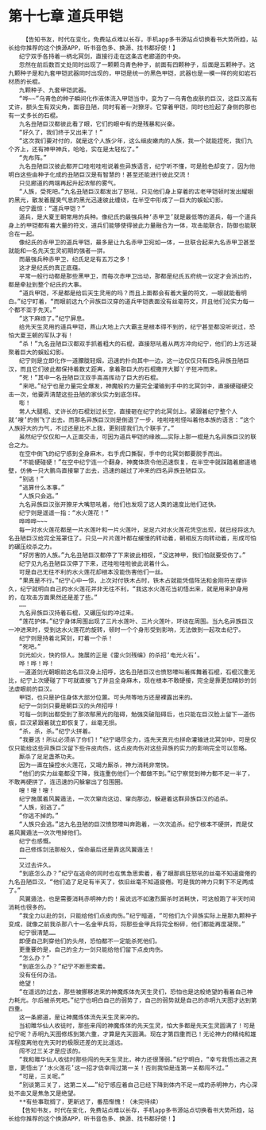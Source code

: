 # 第十七章 道兵甲铠
        【告知书友，时代在变化，免费站点难以长存，手机app多书源站点切换看书大势所趋，站长给你推荐的这个换源APP，听书音色多、换源、找书都好使！】
       纪宁双手各持着一柄北冥剑，直接行走在这条古老廊道的中央。
       忽然在前后数百丈处同时出现了一颗颗乌青色种子，前面有四颗种子，后面是五颗种子。这九颗种子是和九套甲铠武器同时出现的，甲铠是统一的黑色甲铠，武器也是一模一样的宛如岩石材质的长棍。
       九颗种子、九套甲铠武器。
       “哗~~”乌青色的种子瞬间化作液体流入甲铠当中，变为了一乌青色皮肤的巨汉，这巨汉高有丈许，额头生有双尖角，面容丑陋，同时有着一对獠牙。它穿着甲铠，同时也捡起了身侧的那也有一丈多长的石棍。
       九名丑陋巨汉都彼此看了眼，它们的眼中有的是残暴和兴奋。
       “好久了，我们终于又出来了！”
       “这次我们要对付的，就是这个人族少年，这么细皮嫩肉的人族，我一个就能捏死，我们九个齐上，还有神甲神兵，哈哈，实在是太轻松了。”
       “先布阵。”
       九名丑陋巨汉彼此都开口哇啦哇啦说着些异族语言，纪宁听不懂，可是脸色却变了，因为他明白这些由种子化成的丑陋巨汉是有智慧的！甚至还能进行彼此交流！
       只见廊道的两端再起升起浓郁的雾气。
       “人族，受死吧。”九名丑陋巨汉都发出了怒吼，只见他们身上穿着的古老甲铠顿时发出耀眼的黑光，散发着腥臭气息的黑光迅速彼此缠绕，在半空中形成了一巨大的蜈蚣幻影。
       纪宁震惊：“道兵甲铠？”
       道兵，是大夏王朝常用的兵种。像纪氏的最强兵种‘赤甲卫’就是最低等的道兵，每一个道兵身上的甲铠都有着大量的符文，道兵们能够使得彼此力量融合为一体，攻击能联合，防御也能联合在一起。
       像纪氏的赤甲卫的道兵甲铠，最多是让九名赤甲卫宛如一体，一旦联合起来九名赤甲卫甚至就能和一名先天生灵初期的强者一拼。
       而最强兵种赤甲卫，纪氏足足有五万之多！
       这才是纪氏的真正底蕴。
       平常一般行动都是那些黑甲卫，而每次赤甲卫出动，那都是纪氏五府统一议定才会派出的，都是牵扯到整个纪氏的大事。
       “道兵甲铠，不是都是给后天生灵用的吗？而且上面都会有着大量的符文，一眼就能看明白。”纪宁盯着，“而眼前这九个异族巨汉穿的道兵甲铠表面没有丝毫符文，并且他们论实力每一个都不亚于先天。”
       “这下麻烦了。”纪宁屏息。
       给先天生灵用的道兵甲铠，燕山大地上六大霸主是根本得不到的，纪宁甚至都没听说过，恐怕大夏王朝的军队才有！
       “杀！”九名丑陋巨汉都双手抓着粗大的石棍，直接怒吼着从两方冲向纪宁，他们的上方还凝聚着巨大的蜈蚣幻影。
       纪宁则是立即化作一道朦胧轻烟，迅速的扑向其中一边，这一边仅仅只有四名异族丑陋巨汉，而且它们彼此都保持着数丈距离，拿着那巨大的石棍撒开大脚丫子狂冲而来。
       “死！”其中一名丑陋巨汉双手高高挥动了巨大的石棍。
       “来吧。”纪宁也是力量完全爆发，神魔般的力量完全灌输到手中的北冥剑中，直接硬碰硬交击一次，他要弄清楚这些丑陋的家伙实力到底怎样。
       嘭！
       常人大腿粗、丈许长的石棍划过长空，直接砸在纪宁的北冥剑上。紧跟着纪宁整个人就‘嗖’的倒飞了出去。而那名异族巨汉则是倒退了一步，哇啦哇啦怪叫着他本族的语言：“这个人族好大的力气，不过还是比不上我，更别提我们九个联手了。”
       虽然纪宁仅仅和一人正面交击，可因为道兵甲铠的缘故……实际上那一棍是九名异族巨汉的联合之力。
       在空中倒飞的纪宁感到全身麻木，右手虎口撕裂，手中的北冥剑都要脱手而出。
       “不能硬碰硬！”在空中纪宁连一个翻身，神魔体质令他迅速恢复，在半空中就踩踏着廊道墙壁，仿佛一只大鹏鸟直接窜了出去，迅速的越过了冲来的四名异族丑陋巨汉。
       “别逃！”
       “逃算什么本事。”
       “人族只会逃。”
       九名异族巨汉张开獠牙大嘴怒吼着，他们也发现了这人类的速度比他们还快。
       纪宁则是遥遥一指：“水火莲花！”
       哗哗哗~~~
       每一对水火莲花都是一片水莲叶和一片火莲叶，足足六对水火莲花凭空出现，就已经将这九名丑陋巨汉给完全笼罩住了。只见一片片莲叶都在缓慢的转动着，朝相反方向转动着，形成可怕的碾压绞杀之力。
       “好厉害的人族。”九名丑陋巨汉都停了下来彼此相视，“没这神甲，我们怕就要受伤了。”
       纪宁见九名丑陋巨汉停了下来，还哇啦哇啦彼此说着什么。
       可是自己无往不利的水火莲花却根本没能伤害他们一丝。
       “果真是不行。”纪宁心中一惊，上次对付铁木占时，铁木占就能凭借阵法和金刚符支撑许久，纪宁就明白自己的水火莲花并非无往不利，“我这水火莲花当初悟出来，就是用来护身用的，在攻击方面果然还是差了些。”
       ……
       九名异族巨汉持着石棍，又碾压似的冲过来。
       “莲花护体。”纪宁身体周围出现了三片水莲叶、三片火莲叶，环绕在周围。当九名异族巨汉一冲进来时，受到这水火莲花的旋转，顿时一个个身形受到影响，无法做到一起攻击纪宁。
       纪宁则是持着北冥剑，盯着一个杀！
       “死吧。”
       剑光如火，快的惊人。施展的正是《雷火剑残编》的杀招‘电光火石’。
       哗！哗！哗！
       一道道剑光朝眼前这名巨汉身上招呼，这名丑陋巨汉也愤怒嚎叫着挥舞着石棍，石棍沉重无比，纪宁上次硬碰了下可就直接飞了并且全身麻木，现在根本不敢硬接，完全是靠更加精妙的剑法虐眼前的巨汉。
       甲铠，也只是护住身体大部分位置。可头颅等地方还是裸露出来的。
       纪宁一剑剑只要是朝巨汉的头颅招呼！
       可每一剑刺出都受到了那浓郁黑光的阻碍，勉强突破阻碍后，也只能在巨汉脸上留下一道伤痕，巨汉紧跟着就立即恢复了，丝毫无损。
       “杀，杀，杀。”纪宁火拼着。
       “我要活！所以必须杀了你们！”纪宁竭尽全力，连先天真元也拼命灌输进北冥剑中，可是仅仅只能给这些异族巨汉留下些许皮肉伤，这点皮肉伤对这些异族的实力的影响完全可以忽略。
       厮杀了足足盏茶功夫。
       因为一直在操控水火莲花，又竭力厮杀，神力消耗非常快。
       “他们的实力丝毫都没下降，我连重伤他们一个都做不到。”纪宁察觉到神力都不足一半了，不敢再硬拼了，连迅速的闪躲窜出了包围圈。
       嗖！嗖！嗖！
       纪宁施展着风翼遁法，一次次窜向这边、窜向那边，躲避着这群异族巨汉的追杀。
       “人族，别逃了。”
       “你逃不掉的。”
       “人族只会逃。”这九名丑陋的巨汉愤怒嚎叫奔跑着，一次次追杀。纪宁根本不硬拼，而是仗着风翼遁法一次次甩掉他们。
       纪宁也感慨。
       自己修炼剑法那般久，保命最后还是靠这风翼遁法！
       ……
       又过去许久。
       “到底怎么办？”纪宁在逃命的同时也在焦急思索着，看了眼那疯狂怒吼的丝毫不知道疲倦的九名丑陋巨汉，“他们追了足足有半天了，依旧丝毫不知道疲倦。可是我的神力只剩下不足两成了。”
       风翼遁法，也是需要消耗赤明神力的！虽说远不如激烈厮杀时消耗快，可这般跑了半天时间消耗也很多的。
       “我全力以赴的剑，只能给他们点皮肉伤。”纪宁暗道，“可他们九个异族实际上是那九颗种子变成，就像之前我杀那八十一名金甲兵将，将那些金甲兵将完全粉碎，他们都能再度凝聚。”
       纪宁很清楚……
       即便自己刺穿他们的头颅，恐怕都不一定能杀死他们。
       更重要的是，自己的全力一剑只能给他们留下点皮肉伤。
       “怎么办？”
       “到底怎么办？”纪宁不断思索着。
       没有任何办法。
       绝望！
       “在遥远的过去，那些被挪移进来的神魔炼体先天生灵们，恐怕也是这般绝望的看着自己神力耗光。尔后被杀死吧。”纪宁也明白自己的弱势了，自己的弱势就是自己的赤明九天图才达到第四重。
       这一条廊道，是让神魔炼体流先天生灵来冲的。
       当初雎华仙人收徒时，那些来闯的神魔炼体的先天生灵，怕大多都是先天生灵圆满了！可是纪宁呢？赤明九天图修炼到第六重，才算是先天圆满。现在才第四重而已！无论神力的精纯和雄浑程度离他在先天时的极限还差的无比遥远。
       闯不过三关才是应该的。
       “我和雎华仙人收徒时那些闯的先天生灵比，神力还很薄弱。”纪宁明白，“幸亏我悟出道之真意，更悟出了‘水火莲花’这一招才侥幸闯过第一关！否则我怕是连第一关都闯不过。”
       “可是，三关呢。”
       “别谈第三关了，这第二关……”纪宁感应着自己已经下降到体内不足一成的赤明神力，内心深处不由又是焦急又是绝望。
       **有些事耽搁了，更新迟了，番茄惭愧！（未完待续）
       【告知书友，时代在变化，免费站点难以长存，手机app多书源站点切换看书大势所趋，站长给你推荐的这个换源APP，听书音色多、换源、找书都好使！】
